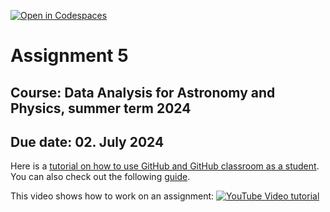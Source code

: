 [![Open in Codespaces](https://classroom.github.com/assets/launch-codespace-7f7980b617ed060a017424585567c406b6ee15c891e84e1186181d67ecf80aa0.svg)](https://classroom.github.com/open-in-codespaces?assignment_repo_id=13841552)

# Assignment 5

## Course: Data Analysis for Astronomy and Physics, summer term 2024

## Due date: 02. July 2024

Here is a [tutorial on how to use GitHub and GitHub classroom as a student](https://github.com/jfiksel/github-classroom-for-students/tree/master). You can also check out the following [guide](https://evantilton.com/guides/githubclass/).

This video shows how to work on an assignment:
[![YouTube Video tutorial](https://img.youtube.com/vi/ObaFRGp_Eko/0.jpg)](https://www.youtube.com/watch?v=ObaFRGp_Eko)
